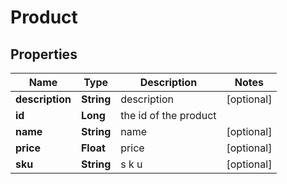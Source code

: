 # Product

## Properties
Name | Type | Description | Notes
------------ | ------------- | ------------- | -------------
**description** | **String** | description |  [optional]
**id** | **Long** | the id of the product | 
**name** | **String** | name |  [optional]
**price** | **Float** | price |  [optional]
**sku** | **String** | s k u |  [optional]

